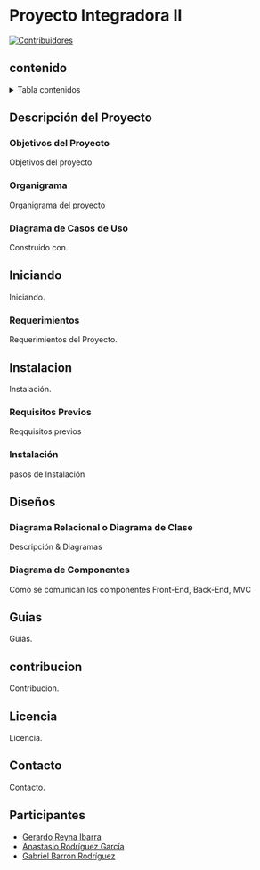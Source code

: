 # Proyecto Integradora II
[![Contribuidores][contribuidores-shield]][contributors-url]

## contenido
<details>
  <summary>Tabla contenidos</summary>
  <ol>
    <li>
      Descripción del Proyecto.
      <ul>
        <li><a href="#objetivos-del-proyecto">Objetivos del proyecto</a></li>
        <li><a href="#organigrama">Organigrama</a></li>
        <li><a href="#requerimientos">Requerimientos</a></li>
        <li><a href="#diagrama-de-casos-de-uso">Diagrama de Casos de Uso</a></li>
      </ul>
    </li>
    <li>
      <a href="#iniciando">Iniciando</a>
      <ul>
        <li><a href="#requisitos-previos">Requisitos Previos</a></li>
        <li><a href="#instalación">Instalación</a></li>
      </ul>
    </li>
    <li>
      <a href="#diseños">Diseños</a>
      <ul>
        <li><a href="#diagrama-relacional-o-diagrama-de-clase">Diagrama Relacional o Diagrama de Clase</a></li>
        <li><a href="#diagrama-de-componentes">Diagrama de Componentes</a></li>
      </ul>
    </li>
    <li><a href="#guias">Guias</a></li>
    <li><a href="#guias">Guias</a></li>
    <li><a href="#contribucion">Contribución</a></li>
    <li><a href="#licencia">licencia</a></li>
    <li><a href="#contacto">Contacto</a></li>
    <li><a href="#participantes">Participantes</a></li>
  </ol>
</details>

<!-- Acerca del proyecto -->
## Descripción del Proyecto
### Objetivos del Proyecto
Objetivos del proyecto

### Organigrama
Organigrama del proyecto

<!-- Construido con -->
### Diagrama de Casos de Uso
Construido con.

<!-- Iniciando -->
## Iniciando
Iniciando.

<!-- Requisitos -->
### Requerimientos
Requerimientos del Proyecto.

<!-- Instalación -->
## Instalacion
Instalación.

### Requisitos Previos
Reqquisitos previos

### Instalación
pasos de Instalación

<!-- Uso -->
## Diseños
### Diagrama Relacional o Diagrama de Clase
Descripción & Diagramas

### Diagrama de Componentes
Como se comunican los componentes Front-End, Back-End, MVC


## Guias
Guias.

## contribucion
Contribucion.

## Licencia
Licencia.

## Contacto
Contacto.

## Participantes
* [Gerardo Reyna Ibarra]()
* [Anastasio Rodríguez García]()
* [Gabriel Barrón Rodríguez]()

[contribuidores-shield]: https://img.shields.io/github/contributors/github_username/repo_name.svg?style=for-the-badge
[contributors-url]: https://github.com/github_username/repo_name/graphs/contributors

